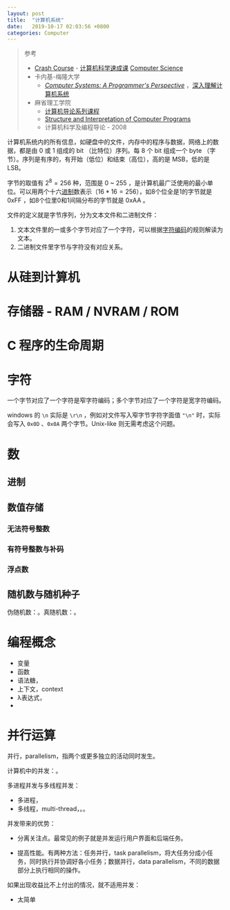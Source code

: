 ```yaml
---
layout: post
title:  "计算机系统"
date:   2019-10-17 02:03:56 +0800
categories: Computer
---
```


> 参考
>
> * [Crash Course](https://www.youtube.com/channel/UCX6b17PVsYBQ0ip5gyeme-Q) - [计算机科学速成课](https://www.bilibili.com/video/av21376839)  [Computer Science](https://www.youtube.com/playlist?list=PL8dPuuaLjXtNlUrzyH5r6jN9ulIgZBpdo)
>* 卡内基-梅隆大学
>   * *[Computer Systems: A Programmer's Perspective](http://www.csapp.cs.cmu.edu/)* ，[深入理解计算机系统](https://item.jd.com/12006637.html)
> * 麻省理工学院
>   * [计算机导论系列课程](https://ocw.mit.edu/courses/intro-programming/)
>   * [Structure and Interpretation of Computer Programs](https://mitpress.mit.edu/sites/default/files/sicp/index.html)
>   * 计算机科学及编程导论 - 2008 

计算机系统内的所有信息，如硬盘中的文件，内存中的程序与数据，网络上的数据，都是由 0 或 1 组成的 bit （比特位）序列。每 8 个 bit 组成一个 byte （字节）。序列是有序的，有开始（低位）和结束（高位），高的是 MSB，低的是 LSB。

字节的取值有 $2^8=256$ 种，范围是 $0$ ~ $255$ ，是计算机最广泛使用的最小单位。可以用两个十六[进制](#进制)数表示（$16*16=256$），如8个位全是1的字节就是 0xFF ，如8个位里0和1间隔分布的字节就是 0xAA 。

文件的定义就是字节序列，分为文本文件和二进制文件：

1. 文本文件里的一或多个字节对应了一个字符，可以根据[字符编码](#字符编码)的规则解读为文本。
2. 二进制文件里字节与字符没有对应关系。



# 从硅到计算机

# 存储器 - RAM / NVRAM / ROM



# C 程序的生命周期







# 字符

一个字节对应了一个字符是窄字符编码；多个字节对应了一个字符是宽字符编码。

windows 的 `\n` 实际是 `\r\n` ，例如对文件写入窄字节字符字面值 `"\n"` 时，实际会写入 `0x0D` 、`0x0A` 两个字节。Unix-like 则无需考虑这个问题。

# 数

## 进制

## 数值存储

### 无法符号整数

### 有符号整数与补码

### 浮点数

## 随机数与随机种子



伪随机数：。真随机数：。



# 编程概念

* 变量
* 函数
* 语法糖，
* 上下文，context 
* λ表达式，
* 

# 并行运算

并行，parallelism，指两个或更多独立的活动同时发生。

计算机中的并发：。

多进程并发与多线程并发：

* 多进程，
* 多线程，multi-thread，。。

并发带来的优势：

* 分离关注点。最常见的例子就是并发运行用户界面和后端任务。

* 提高性能。有两种方法：任务并行，task parallelism，将大任务分成小任务，同时执行并协调好各小任务；数据并行，data parallelism，不同的数据部分上执行相同的操作。

如果出现收益比不上付出的情况，就不适用并发：

* 太简单

